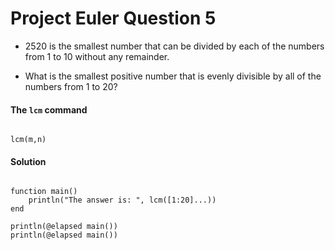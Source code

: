Project Euler Question 5
=============================
- 2520 is the smallest number that can be divided by each of the numbers from 1 to 10 without any remainder.

- What is the smallest positive number that is evenly divisible by all of the numbers from 1 to 20?

#### The `lcm` command
 
<pre><code>
lcm(m,n)
</code></pre>

#### Solution
<pre><code>
function main()
	println("The answer is: ", lcm([1:20]...))
end

println(@elapsed main())
println(@elapsed main())
</code></pre>

